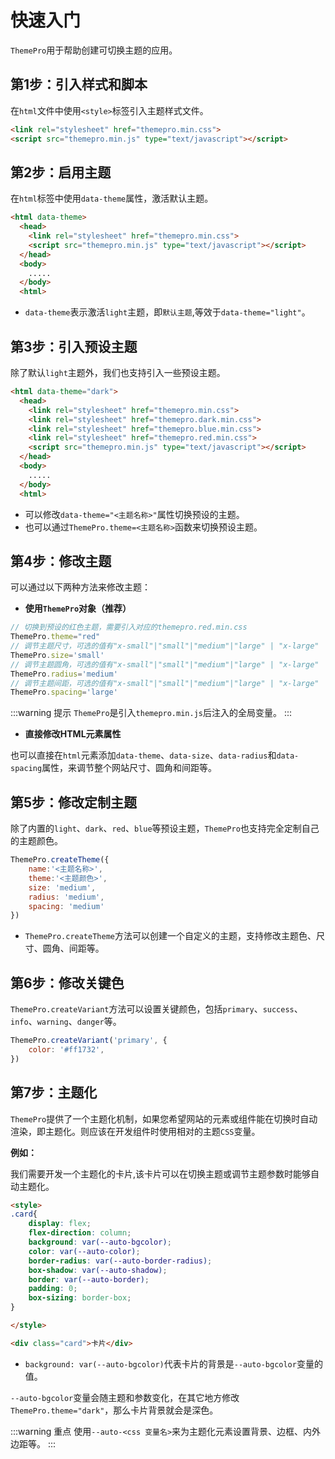 # 快速入门

`ThemePro`用于帮助创建可切换主题的应用。

## 第1步：引入样式和脚本


在`html`文件中使用`<style>`标签引入主题样式文件。 

```html
<link rel="stylesheet" href="themepro.min.css">
<script src="themepro.min.js" type="text/javascript"></script>
```

## 第2步：启用主题

在`html`标签中使用`data-theme`属性，激活默认主题。

```html  {1}
<html data-theme> 
  <head>
    <link rel="stylesheet" href="themepro.min.css">
    <script src="themepro.min.js" type="text/javascript"></script>
  </head>
  <body>
    .....
  </body>
  <html>
```

- `data-theme`表示激活`light`主题，即`默认主题`,等效于`data-theme="light"`。

## 第3步：引入预设主题

除了默认`light`主题外，我们也支持引入一些预设主题。

```html  {1,4-6}
<html data-theme="dark"> 
  <head>
    <link rel="stylesheet" href="themepro.min.css">
    <link rel="stylesheet" href="themepro.dark.min.css">
    <link rel="stylesheet" href="themepro.blue.min.css">
    <link rel="stylesheet" href="themepro.red.min.css">
    <script src="themepro.min.js" type="text/javascript"></script>
  </head>
  <body>
    .....
  </body>
  <html>
```

- 可以修改`data-theme="<主题名称>"`属性切换预设的主题。
- 也可以通过`ThemePro.theme=<主题名称>`函数来切换预设主题。

## 第4步：修改主题

可以通过以下两种方法来修改主题：

- **使用`ThemePro`对象（推荐）**

```js
// 切换到预设的红色主题，需要引入对应的themepro.red.min.css
ThemePro.theme="red"  
// 调节主题尺寸，可选的值有"x-small"|"small"|"medium"|"large" | "x-large"
ThemePro.size='small'    
// 调节主题圆角，可选的值有"x-small"|"small"|"medium"|"large" | "x-large"
ThemePro.radius='medium'     
// 调节主题间距，可选的值有"x-small"|"small"|"medium"|"large" | "x-large"
ThemePro.spacing='large'      
```

:::warning 提示
`ThemePro`是引入`themepro.min.js`后注入的全局变量。
:::

- **直接修改HTML元素属性**

也可以直接在`html`元素添加`data-theme`、`data-size`、`data-radius`和`data-spacing`属性，来调节整个网站尺寸、圆角和间距等。


## 第5步：修改定制主题

除了内置的`light`、`dark`、`red`、`blue`等预设主题，`ThemePro`也支持完全定制自己的主题颜色。

```js 
ThemePro.createTheme({
    name:'<主题名称>',
    theme:'<主题颜色>',
    size: 'medium',
    radius: 'medium',
    spacing: 'medium'    
})
```

- `ThemePro.createTheme`方法可以创建一个自定义的主题，支持修改主题色、尺寸、圆角、间距等。

## 第6步：修改关键色

`ThemePro.createVariant`方法可以设置关键颜色，包括`primary`、`success`、`info`、`warning`、`danger`等。

```js
ThemePro.createVariant('primary', {
    color: '#ff1732',    
})
```

## 第7步：主题化

`ThemePro`提供了一个主题化机制，如果您希望网站的元素或组件能在切换时自动渲染，即主题化。则应该在开发组件时使用相对的主题`CSS`变量。

**例如：**

我们需要开发一个主题化的卡片,该卡片可以在切换主题或调节主题参数时能够自动主题化。

```html
<style>
.card{
    display: flex;
    flex-direction: column;
    background: var(--auto-bgcolor);
    color: var(--auto-color);
    border-radius: var(--auto-border-radius);
    box-shadow: var(--auto-shadow);
    border: var(--auto-border);
    padding: 0;
    box-sizing: border-box;
}

</style>

<div class="card">卡片</div>

```

- `background: var(--auto-bgcolor)`代表卡片的背景是`--auto-bgcolor`变量的值。

`--auto-bgcolor`变量会随主题和参数变化，在其它地方修改`ThemePro.theme="dark"`，那么卡片背景就会是深色。

:::warning 重点
使用`--auto-<css 变量名>`来为主题化元素设置背景、边框、内外边距等。
:::
